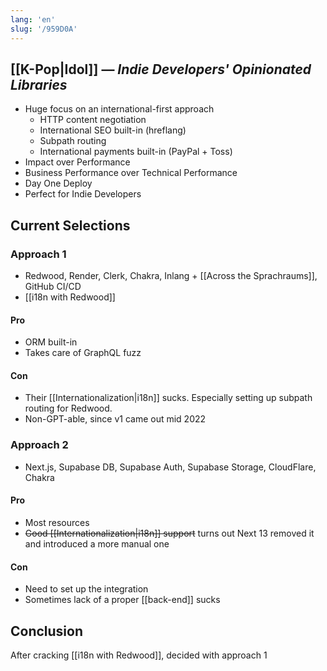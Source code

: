 ```yaml
---
lang: 'en'
slug: '/959D0A'
---
```


## [[K-Pop|Idol]] — _Indie Developers' Opinionated Libraries_

- Huge focus on an international-first approach
  - HTTP content negotiation
  - International SEO built-in (hreflang)
  - Subpath routing
  - International payments built-in (PayPal + Toss)
- Impact over Performance
- Business Performance over Technical Performance
- Day One Deploy
- Perfect for Indie Developers

## Current Selections

### Approach 1

- Redwood, Render, Clerk, Chakra, Inlang + [[Across the Sprachraums]], GitHub CI/CD
- [[i18n with Redwood]]

#### Pro

- ORM built-in
- Takes care of GraphQL fuzz

#### Con

- Their [[Internationalization|i18n]] sucks. Especially setting up subpath routing for Redwood.
- Non-GPT-able, since v1 came out mid 2022

### Approach 2

- Next.js, Supabase DB, Supabase Auth, Supabase Storage, CloudFlare, Chakra

#### Pro

- Most resources
- ~~Good [[Internationalization|i18n]] support~~ turns out Next 13 removed it and introduced a more manual one

#### Con

- Need to set up the integration
- Sometimes lack of a proper [[back-end]] sucks

## Conclusion

After cracking [[i18n with Redwood]], decided with approach 1
